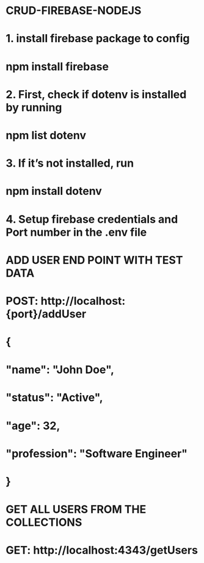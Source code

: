 # CRUD-FIREBASE-NODEJS

# 1. install firebase package to config
#   npm install firebase
# 2. First, check if dotenv is installed by running
#   npm list dotenv
# 3.  If it’s not installed, run
#   npm install dotenv
# 4. Setup firebase credentials and Port number in the .env file


# ADD USER END POINT WITH TEST DATA 
#   POST: http://localhost:{port}/addUser
#   {
#       "name": "John Doe",
#       "status": "Active",
#       "age": 32,
#       "profession": "Software Engineer"
#    }


# GET ALL USERS FROM THE COLLECTIONS
#   GET:  http://localhost:4343/getUsers